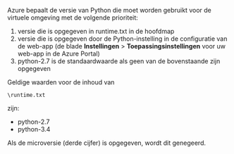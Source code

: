 Azure bepaalt de versie van Python die moet worden gebruikt voor de virtuele omgeving met de volgende prioriteit:

1. versie die is opgegeven in runtime.txt in de hoofdmap
2. versie die is opgegeven door de Python-instelling in de configuratie van de web-app (de blade **Instellingen** > **Toepassingsinstellingen** voor uw web-app in de Azure Portal)
3. python-2.7 is de standaardwaarde als geen van de bovenstaande zijn opgegeven

Geldige waarden voor de inhoud van 

    \runtime.txt

zijn:

* python-2.7
* python-3.4

Als de microversie (derde cijfer) is opgegeven, wordt dit genegeerd.

